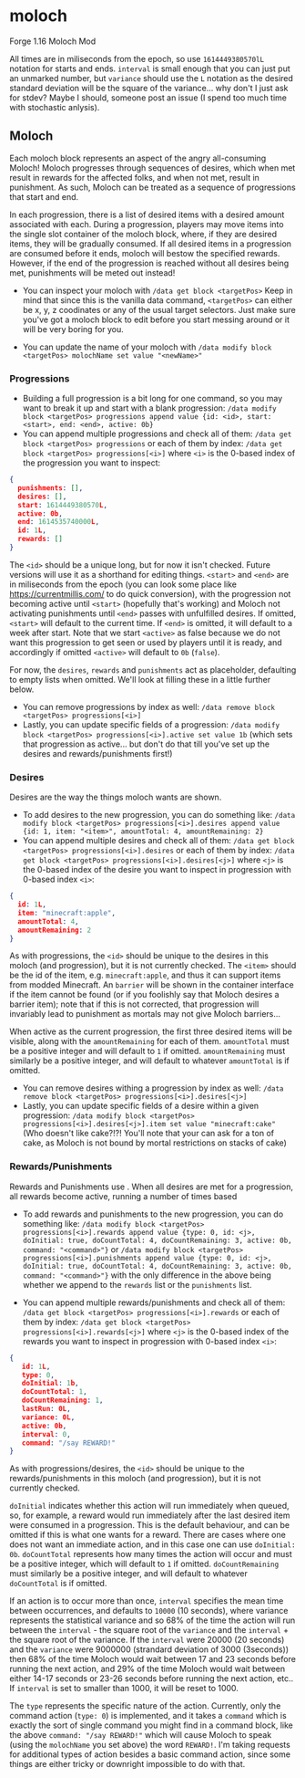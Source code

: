 # moloch
Forge 1.16 Moloch Mod

All times are in miliseconds from the epoch, so use `1614449380570lL` notation for starts and ends. `interval` is small enough that you can just put an unmarked number, but `variance` should use the `L` notation as the desired standard deviation will be the square of the variance... why don't I just ask for stdev? Maybe I should, someone post an issue (I spend too much time with stochastic anlysis).

## Moloch
Each moloch block represents an aspect of the angry all-consuming Moloch! Moloch progresses through sequences of desires, which when met result in rewards for the affected folks, and when not met, result in punishment. As such, Moloch can be treated as a sequence of progressions that start and end.

In each progression, there is a list of desired items with a desired amount associated with each. During a progression, players may move items into the single slot container of the moloch block, where, if they are desired items, they will be gradually consumed. If all desired items in a progression are consumed before it ends, moloch will bestow the specified rewards. However, if the end of the progression is reached without all desires being met, punishments will be meted out instead!

 * You can inspect your moloch with `/data get block <targetPos>`
Keep in mind that since this is the vanilla data command, `<targetPos>` can either be x, y, z coodinates or any of the usual target selectors. Just make sure you've got a moloch block to edit before you start messing around or it will be very boring for you.

 * You can update the name of your moloch with `/data modify block <targetPos> molochName set value "<newName>"`

### Progressions
 * Building a full progression is a bit long for one command, so you may want to break it up and start with a blank progression: 
 `/data modify block <targetPos> progressions append value {id: <id>, start: <start>, end: <end>, active: 0b}`
 * You can append multiple progressions and check all of them:
 `/data get block <targetPos> progressions` or each of them by index:
 `/data get block <targetPos> progressions[<i>]` where `<i>` is the 0-based index of the progression you want to inspect:
```json
{
  punishments: [], 
  desires: [], 
  start: 1614449380570L, 
  active: 0b, 
  end: 1614535740000L, 
  id: 1L, 
  rewards: []
}
```
 The `<id>` should be a unique long, but for now it isn't checked. Future versions will use it as a shorthand for editing things. `<start>` and `<end>` are in miliseconds from the epoch (you can look some place like https://currentmillis.com/ to do quick conversion), with the progression not becoming active until `<start>` (hopefully that's working) and Moloch not activating punishments until `<end>` passes with unfulfilled desires. If omitted, `<start>` will default to the current time. If `<end>` is omitted, it will default to a week after start. Note that we start `<active>` as false because we do not want this progression to get seen or used by players until it is ready, and accordingly if omitted `<active>` will default to `0b` (`false`). 
 
For now, the `desires`, `rewards` and `punishments` act as placeholder, defaulting to empty lists when omitted. We'll look at filling these in a little further below.

 * You can remove progressions by index as well:
 `/data remove block <targetPos> progressions[<i>]`
 * Lastly, you can update specific fields of a progression:
 `/data modify block <targetPos> progressions[<i>].active set value 1b` (which sets that progression as active... but don't do that till you've set up the desires and rewards/punishments first!)

### Desires
Desires are the way the things moloch wants are shown.
 * To add desires to the new progression, you can do something like:
`/data modify block <targetPos> progressions[<i>].desires append value {id: 1, item: "<item>", amountTotal: 4, amountRemaining: 2}`
 * You can append multiple desires and check all of them:
 `/data get block <targetPos> progressions[<i>].desires` or each of them by index:
 `/data get block <targetPos> progressions[<i>].desires[<j>]` where `<j>` is the 0-based index of the desire you want to inspect in progression with 0-based index `<i>`:
```json
{
  id: 1L, 
  item: "minecraft:apple", 
  amountTotal: 4, 
  amountRemaining: 2
}
```
As with progressions, the `<id>` should be unique to the desires in this moloch (and progression), but it is not currently checked. The `<item>` should be the id of the item, e.g. `minecraft:apple`, and thus it can support items from modded Minecraft. An `barrier` will be shown in the container interface if the item cannot be found (or if you foolishly say that Moloch desires a barrier item); note that if this is not corrected, that progression will invariably lead to punishment as mortals may not give Moloch barriers... 

When active as the current progression, the first three desired items will be visible, along with the `amountRemaining` for each of them. `amountTotal` must be a positive integer and will default to `1` if omitted. `amountRemaining` must similarly be a positive integer, and will default to whatever `amountTotal` is if omitted.

 * You can remove desires withing a progression by index as well:
 `/data remove block <targetPos> progressions[<i>].desires[<j>]`
 * Lastly, you can update specific fields of a desire within a given progression:
 `/data modify block <targetPos> progressions[<i>].desires[<j>].item set value "minecraft:cake"` (Who doesn't like cake?!?! You'll note that your can ask for a ton of cake, as Moloch is not bound by mortal restrictions on stacks of cake)

### Rewards/Punishments
Rewards and Punishments use <actions>. When all desires are met for a progression, all rewards become active, running a number of times based

 * To add rewards and punishments to the new progression, you can do something like:
`/data modify block <targetPos> progressions[<i>].rewards append value {type: 0, id: <j>, doInitial: true, doCountTotal: 4, doCountRemaining: 3, active: 0b, command: "<command>"}`
or
`/data modify block <targetPos> progressions[<i>].punishments append value {type: 0, id: <j>, doInitial: true, doCountTotal: 4, doCountRemaining: 3, active: 0b, command: "<command>"}`
with the only difference in the above being whether we append to the `rewards` list or the `punishments` list.

 * You can append multiple rewards/punishments and check all of them:
 `/data get block <targetPos> progressions[<i>].rewards` or each of them by index:
 `/data get block <targetPos> progressions[<i>].rewards[<j>]` where `<j>` is the 0-based index of the rewards you want to inspect in progression with 0-based index `<i>`:
```json
{
   id: 1L, 
   type: 0, 
   doInitial: 1b, 
   doCountTotal: 1,
   doCountRemaining: 1, 
   lastRun: 0L, 
   variance: 0L, 
   active: 0b, 
   interval: 0, 
   command: "/say REWARD!"
}
```

As with progressions/desires, the `<id>` should be unique to the rewards/punishments in this moloch (and progression), but it is not currently checked. 

`doInitial` indicates whether this action will run immediately when queued, so, for example, a reward would run immediately after the last desired item were consumed in a progression. This is the default behaviour, and can be omitted if this is what one wants for a reward. There are cases where one does not want an immediate action, and in this case one can use `doInitial: 0b`. `doCountTotal` represents how many times the action will occur and must be a positive integer, which will default to `1` if omitted. `doCountRemaining` must similarly be a positive integer, and will default to whatever `doCountTotal` is if omitted. 

If an action is to occur more than once, `interval` specifies the mean time between occurrences, and defaults to `10000` (10 seconds), where variance represents the statistical variance and so 68% of the time the action will run between the `interval` - the square root of the `variance` and the `interval` + the square root of the variance. If the `interval` were 20000 (20 seconds) and the `variance` were 9000000 (strandard deviation of 3000 (3seconds)) then 68% of the time Moloch would wait between 17 and 23 seconds before running the next action, and 29% of the time Moloch would wait between either 14-17 seconds or 23-26 seconds before running the next action, etc.. If `interval` is set to smaller than 1000, it will be reset to 1000.

The `type` represents the specific nature of the action. Currently, only the command action (`type: 0`) is implemented, and it takes a `command` which is exactly the sort of single command you might find in a command block, like the above `command: "/say REWARD!"` which will cause Moloch to speak (using the `molochName` you set above) the word `REWARD!`. I'm taking requests for additional types of action besides a basic command action, since some things are either tricky or downright impossible to do with that.



